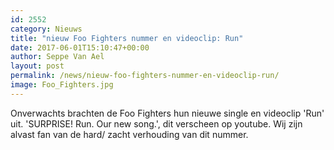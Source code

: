 ```yaml
---
id: 2552
category: Nieuws
title: "nieuw Foo Fighters nummer en videoclip: Run"
date: 2017-06-01T15:10:47+00:00
author: Seppe Van Ael
layout: post
permalink: /news/nieuw-foo-fighters-nummer-en-videoclip-run/
image: Foo_Fighters.jpg
---
```

Onverwachts brachten de Foo Fighters hun nieuwe single en videoclip 'Run' uit. 'SURPRISE! Run. Our new song.', dit verscheen op youtube. Wij zijn alvast fan van de hard/ zacht verhouding van dit nummer.

